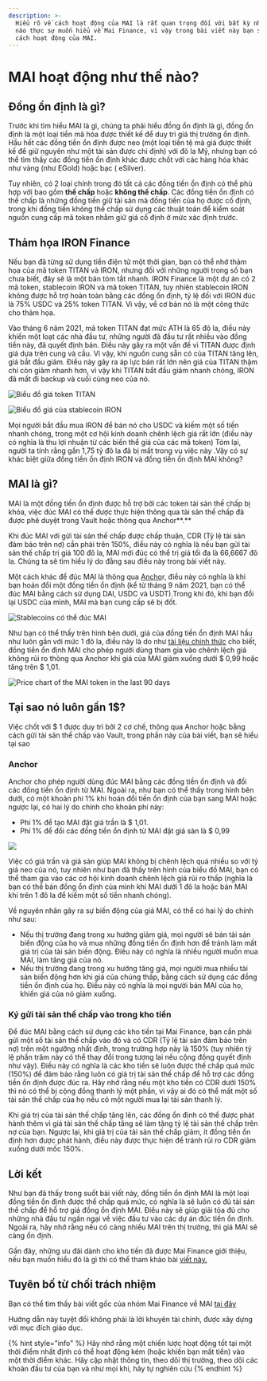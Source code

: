 ```yaml
---
description: >-
  Hiểu rõ về cách hoạt động của MAI là rất quan trọng đối với bất kỳ nhà đầu tư
  nào thực sự muốn hiểu về Mai Finance, vì vậy trong bài viết này bạn sẽ hiểu
  cách hoạt động của MAI.
---
```


# MAI hoạt động như thế nào?

## Đồng ổn định là gì?

Trước khi tìm hiểu MAI là gì, chúng ta phải hiểu đồng ổn định là gì, đồng ổn định là một loại tiền mã hóa được thiết kế để duy trì giá thị trường ổn định. Hầu hết các đồng tiền ổn định được neo \(một loại tiền tệ mà giá được thiết kế để giữ nguyên như một tài sản được chỉ định\) với đô la Mỹ, nhưng bạn có thể tìm thấy các đồng tiền ổn định khác được chốt với các hàng hóa khác như vàng \(như EGold\) hoặc bạc \( eSilver\).

Tuy nhiên, có 2 loại chính trong đó tất cả các đồng tiền ổn định có thể phù hợp với bao gồm **thế chấp** hoặc **không thế chấp**. Các đồng tiền ổn định có thế chấp là những đồng tiền giữ tài sản mà đồng tiền của họ được cố định, trong khi đồng tiền không thế chấp sử dụng các thuật toán để kiểm soát nguồn cung cấp mã token nhằm giữ giá cố định ở mức xác định trước.

## Thảm họa IRON Finance 

Nếu bạn đã từng sử dụng tiền điện tử một thời gian, bạn có thể nhớ thảm họa của mã token TITAN và IRON, nhưng đối với những người trong số bạn chưa biết, đây sẽ là một bản tóm tắt nhanh. IRON Finance là một dự án có 2 mã token, stablecoin IRON và mã token TITAN, tuy nhiên stablecoin IRON không được hỗ trợ hoàn toàn bằng các đồng ổn định, tỷ lệ đối với IRON đúc là 75% USDC và 25% token TITAN. Vì vậy, về cơ bản nó là một công thức cho thảm họa.

Vào tháng 6 năm 2021, mã token TITAN đạt mức ATH là 65 đô la, điều này khiến một loạt các nhà đầu tư, những người đã đầu tư rất nhiều vào đồng tiền này, đã quyết định bán. Điều này gây ra một vấn đề vì TITAN được định giá dựa trên cung và cầu. Vì vậy, khi nguồn cung sẵn có của TITAN tăng lên, giá bắt đầu giảm. Điều này gây ra áp lực bán rất lớn nên giá của TITAN thậm chí còn giảm nhanh hơn, vì vậy khi TITAN bắt đầu giảm nhanh chóng, IRON đã mất đi backup và cuối cùng neo của nó.

![Bi&#x1EC3;u &#x111;&#x1ED3; gi&#xE1; token TITAN](../.gitbook/assets/iron.jpg)

![Bi&#x1EC3;u &#x111;&#x1ED3; gi&#xE1; c&#x1EE7;a stablecoin IRON](../.gitbook/assets/titan.jpg)

Mọi người bắt đầu mua IRON để bán nó cho USDC và kiếm một số tiền nhanh chóng, trong một cơ hội kinh doanh chênh lệch giá rất lớn \(điều này có nghĩa là thu lợi nhuận từ các biến thể giá của các mã token\) Tóm lại, người ta tính rằng gần 1,75 tỷ đô la đã bị mất trong vụ việc này .Vậy có sự khác biệt giữa đồng tiền ổn định IRON và đồng tiền ổn định MAI không?

## MAI là gì?

MAI là một đồng tiền ổn định được hỗ trợ bởi các token tài sản thế chấp bị khóa, việc đúc MAI có thể được thực hiện thông qua tài sản thế chấp đã được phê duyệt trong Vault hoặc thông qua Anchor**.** 

Khi đúc MAI với gửi tài sản thế chấp được chấp thuận, CDR \(Tỷ lệ tài sản đảm bảo trên nợ\) cần phải trên 150%, điều này có nghĩa là nếu bạn gửi tài sản thế chấp trị giá 100 đô la, MAI mới đúc có thể trị giá tối đa là 66,6667 đô la. Chúng ta sẽ tìm hiểu lý do đằng sau điều này trong bài viết này.

Một cách khác để đúc MAI là thông qua [Ancho](https://app.mai.finance/anchor)r, điều này có nghĩa là khi bạn hoán đổi một đồng tiền ổn định \(kể từ tháng 9 năm 2021, bạn có thể đúc MAI bằng cách sử dụng DAI, USDC và USDT\).Trong khi đó, khi bạn đổi lại USDC của mình, MAI mà bạn cung cấp sẽ bị đốt.

![Stablecoins c&#xF3; th&#x1EC3; &#x111;&#xFA;c MAI](../.gitbook/assets/image%20%289%29.png)

Như bạn có thể thấy trên hình bên dưới, giá của đồng tiền ổn định MAI hầu như luôn gần với mức 1 đô la, điều này là do như [tài liệu chính thức](https://docs.mai.finance/stablecoin-economics) cho biết, đồng tiền ổn định MAI cho phép người dùng tham gia vào chênh lệch giá không rủi ro thông qua Anchor khi giá của MAI giảm xuống dưới $ 0,99 hoặc tăng trên $ 1,01. 

![Price chart of the MAI token in the last 90 days](../.gitbook/assets/image%20%287%29%20%281%29.png)

## Tại sao nó luôn gần 1$?

Việc chốt với $ 1 được duy trì bởi 2 cơ chế, thông qua Anchor hoặc bằng cách gửi tài sản thế chấp vào Vault, trong phần này của bài viết, bạn sẽ hiểu tại sao

### Anchor

Anchor cho phép người dùng đúc MAI bằng các đồng tiền ổn định và đổi các đồng tiền ổn định từ MAI. Ngoài ra, như bạn có thể thấy trong hình bên dưới, có một khoản phí 1% khi hoán đổi tiền ổn định của bạn sang MAI hoặc ngược lại, có hai lý do chính cho khoản phí này:

* Phí  1% để tạo MAI đặt giá trần là $ 1,01.
* Phí 1% để đổi các đồng tiền ổn định từ MAI đặt giá sàn là $ 0,99

![](../.gitbook/assets/image%20%288%29.png)

Việc có giá trần và giá sàn giúp MAI không bị chênh lệch quá nhiều so với tỷ giá neo của nó, tuy nhiên như bạn đã thấy trên hình của biểu đồ MAI, bạn có thể tham gia vào các cơ hội kinh doanh chênh lệch giá rủi ro thấp \(nghĩa là bạn có thể bán đồng ổn định của mình khi MAI dưới 1 đô la hoặc bán MAI khi trên 1 đô la để kiếm một số tiền nhanh chóng\). 

Về nguyên nhân gây ra sự biến động của giá MAI, có thể có hai lý do chính như sau:

* Nếu thị trường đang trong xu hướng giảm giá, mọi người sẽ bán tài sản biến động của họ và mua những đồng tiền ổn định hơn để tránh làm mất giá trị của tài sản biến động. Điều này có nghĩa là nhiều người muốn mua MAI, làm tăng giá của nó.
* Nếu thị trường đang trong xu hướng tăng giá, mọi người mua nhiều tài sản biến động hơn khi giá của chúng thấp, bằng cách sử dụng các đồng tiền ổn định của họ. Điều này có nghĩa là mọi người bán MAI của họ, khiến giá của nó giảm xuống.

### Ký gửi tài sản thế chấp vào trong kho tiền

Để đúc MAI bằng cách sử dụng các kho tiền  tại Mai Finance, bạn cần phải gửi một số tài sản thế chấp vào đó và có CDR \(Tỷ lệ tài sản đảm bảo trên nợ\) trên một ngưỡng nhất định, trong trường hợp này là 150% \(tuy nhiên tỷ lệ phần trăm này có thể thay đổi trong tương lai nếu cộng đồng quyết định như vậy\). Điều này có nghĩa là các kho tiền sẽ luôn được thế chấp quá mức \(150%\) để đảm bảo rằng luôn có giá trị tài sản thế chấp để hỗ trợ các đồng tiền ổn định được đúc ra. Hãy nhớ rằng nếu một kho tiền có CDR dưới 150% thì nó có thể bị cộng đồng thanh lý một phần, vì vậy ai đó có thể mất một số tài sản thế chấp của họ nếu có một người mua lại tài sản thanh lý.

Khi giá trị của tài sản thế chấp tăng lên, các đồng ổn định có thể được phát hành thêm vì giá tài sản thế chấp tăng sẽ làm tăng tỷ lệ tài sản thế chấp trên nợ của bạn. Ngược lại, khi giá trị của tài sản thế chấp giảm, ít đồng tiền ổn định hơn được phát hành, điều này được thực hiện để tránh rủi ro CDR giảm xuống dưới mốc 150%.

## Lời kết

Như bạn đã thấy trong suốt bài viết này, đồng tiền ổn định MAI là một loại đồng tiền ổn định được thế chấp quá mức, có nghĩa là sẽ luôn có đủ tài sản thế chấp để hỗ trợ giá đồng ổn định MAI. Điều này sẽ giúp giải tỏa đủ cho những nhà đầu tư ngần ngại về việc đầu tư vào các dự án đúc tiền ổn định. Ngoài ra, hãy nhớ rằng nếu có càng nhiều MAI trên thị trường, thì giá MAI sẽ càng ổn định.

Gần đây, những ưu đãi dành cho kho tiền đã được Mai Finance giới thiệu, nếu bạn muốn hiểu đó là gì thì có thể tham khảo bài [viết này.](mai-loans-and-vaults-incentives.md) 

## Tuyên bố từ chối trách nhiệm

Bạn có thể tìm thấy bài viết gốc của nhóm Mai Finance về MAI [tại đây](https://docs.mai.finance/stablecoin-economics)

Hướng dẫn này tuyệt đối không phải là lời khuyên tài chính, được xây dựng với mục đích giáo dục.

{% hint style="info" %}
Hãy nhớ rằng một chiến lược hoạt động tốt tại một thời điểm nhất định có thể hoạt động kém \(hoặc khiến bạn mất tiền\) vào một thời điểm khác. Hãy cập nhật thông tin, theo dõi thị trường, theo dõi các khoản đầu tư của bạn và như mọi khi, hãy tự nghiên cứu
{% endhint %}



